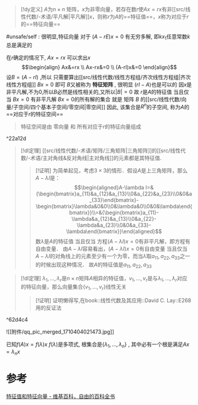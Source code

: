

> [!dy定义] 
> $A$为$n\times n$ 矩阵，$x$为非零向量，若存在数$r$使$Ax=rx$有非[[src/线性代数/-术语/平凡解|平凡解]]$x$，则称$r$为$A$的==特征值==，$x$称为对应于$r$的==特征向量==

#unsafe/self  : 很明显,特征向量 对于 $(A-rE)x=0$ 有无穷多解, 即$kx_{1}$任意常数$k$总是满足的

在$r$确定的情况下, $Ax=rx$ 可以求出$x$ 
$$\begin{align}
Ax&=rx \\
Ax-rx&=0 \\
(A-rI)x&=0
\end{align}$$
设$B=(A-rI)$ ,所以 只需要算出[[src/线性代数/线性方程组/齐次线性方程组|齐次线性方程组]] $Bx=0$ 即可
$B$又被称为 **特征矩阵** , 很明显 $(rI-A)$也是可以的
	因$x$是非平凡解,不为$0$,所以$B$必然是线性相关的,又所以$|B|=0$ 
故 $r$是$A$的特征值 当且仅当 $Bx=0$ 有非平凡解
$Bx=0$的所有解的集合 就是 矩阵 $B$ 的[[src/线性代数/向量/子空间/四个基本子空间/零空间|零空间]]
因此, 该集合是$R^{n}$的子空间, 称为$A$的==对应于$r$的特征空间==

> 特征空间是由 零向量 和 所有对应于$r$的特征向量组成

^22a12d


> [!dl定理] 
> [[src/线性代数/-术语/矩阵/三角矩阵|三角矩阵]]的[[src/线性代数/-术语/主对角线&反对角线|主对角线]]的元素都是其特征值.
> > [!证明] 
> >为简单起见，考虑$3\times 3$的情形．假设$A$是上三角矩阵，那么$A-\lambda I$是：
$$\begin{aligned}A-\lambda I=&{\begin{bmatrix}a_{11}&a_{12}&a_{13}\\0&a_{22}&a_{23}\\0&0&a_{33}\end{bmatrix}-\begin{bmatrix}\lambda&0&0\\0&\lambda&0\\0&0&\lambda\end{bmatrix}}\\=&{\begin{bmatrix}a_{11}-\lambda&a_{12}&a_{13}\\0&a_{22}-\lambda&a_{23}\\0&0&a_{33}-\lambda\end{bmatrix}}\end{aligned}$$
数$\lambda$是$A$的特征值 当且仅当 方程$(A-\lambda I)x=0$有非平凡解，即方程有自由变量．
由$A-\lambda I$容易看出，$(A-\lambda I)x=0$有自由变量 当且仅当 $A-\lambda I$的对角线上的元素至少有一个为零，而当$\lambda$取$a_{11},a_{22},a_{33}$之一的时候出现这种情况．
故$A$的特征值是$a_{11},a_{22},a_{33}$


> [!dl定理] 
> $\lambda_1,\dots,\lambda_{r}$是$n\times n$矩阵$A$相异的特征值，$v_1,\dots,v_{r}$是与$\lambda_1,\dots,\lambda_{r}$对应的特征向量，那么向量集合$\{v_{1},\dots,v_r\}$线性无关
> > [!证明] 
> > 证明懒得写,在book::线性代数及其应用::David C. Lay::E268
> > 用的反证法

^62d4c4


![[附件/qq_pic_merged_1710404021473.jpg]]

已知$f(A)x=f(\lambda)x$
$f(\lambda)$是多项式, 根集合是$\{\lambda_{1},...,\lambda_{n}\}$ , 其中必有一个根是满足$Ax=\lambda_{n}x$

# 参考
[特征值和特征向量 - 维基百科，自由的百科全书](https://zh.wikipedia.org/wiki/%E7%89%B9%E5%BE%81%E5%80%BC%E5%92%8C%E7%89%B9%E5%BE%81%E5%90%91%E9%87%8F)
